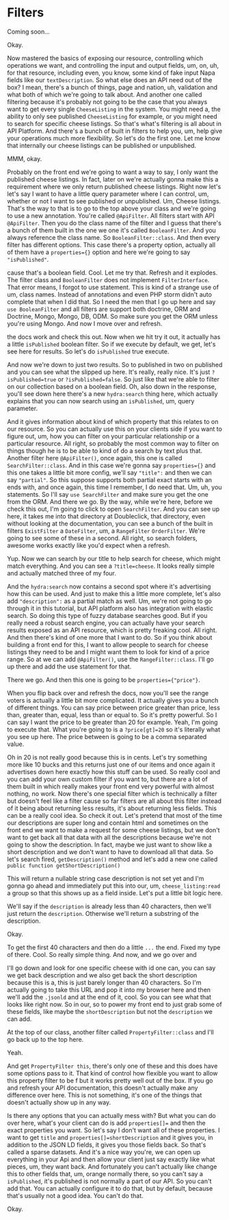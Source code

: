 # Filters

Coming soon...

Okay.

Now mastered the basics of exposing our resource, controlling which operations we
want, and controlling the input and output fields, um, on, uh, for that resource,
including even, you know, some kind of fake input Napa fields like our 
`textDescription`. So what else does an API need out of the box? I mean, there's a bunch of
things, page and nation, uh, validation and what both of which we're going to talk
about. And another one called filtering because it's probably not going to be the
case that you always want to get every single `CheeseListing` in the system. You might
need a, the ability to only see published `CheeseListing` for example, or you might
need to search for specific cheese listings. So that's what's filtering is all about
in API Platform. And there's a bunch of built in filters to help you, um, help give
your operations much more flexibility. So let's do the first one. Let me know that
internally our cheese listings can be published or unpublished.

MMM, okay.

Probably on the front end we're going to want a way to say, I only want the published
cheese listings. In fact, later on we're actually gonna make this a requirement where
we only return published cheese listings. Right now let's let's say I want to have a
little query parameter where I can control, um, whether or not I want to see
published or unpublished. Um, Cheese listings. That's the way to that is to go to the
top above your class and we're going to use a new annotation. You're called 
`@ApiFilter`. All filters start with API `@ApiFilter`. Then you do the class name of the
filter and I guess that there's a bunch of them built in the one we one it's called
`BooleanFilter`. And you always reference the class name. So `BooleanFilter::class`.
And then every filter has different options. This case there's a property option,
actually all of them have a `properties={}` option and here we're going to say 
`"isPublished"`.

cause that's a boolean field. Cool. Let me try that. Refresh and it explodes. The
filter class and `BooleanFilter` does not implement `FilterInterface`. That error means,
I forgot to use statement. This is kind of a strange use of um, class names. Instead
of annotations and even PHP storm didn't auto complete that when I did that. So I
need the men that I go up here and say `use BooleanFilter` and all filters are support
both doctrine, ORM and Doctrine, Mongo, Mongo, DB, ODM. So make sure you get the ORM
unless you're using Mongo. And now I move over and refresh.

the docs work and check this out. Now when we hit try it out, it actually has a
little `isPublished` boolean filter. So if we execute by default, we get, let's see
here for results. So let's do `isPublished` true execute.

And now we're down to just two results. So to published in two on published and you
can see what the slipped up here. It's really, really nice. It's just 
`?isPublished=true` or `?isPublished=false`. So just like that we're
able to filter on our collection based on a boolean field. Oh, also down in the
response, you'll see down here there's a new `hydra:search` thing here, which
actually explains that you can now search using an `isPublished`, um, query parameter.

And it gives information about kind of which property that this relates to on our
resource. So you can actually use this on your clients side if you want to figure
out, um, how you can filter on your particular relationship or a particular resource.
All right, so probably the most common way to filter on things though he is to be
able to kind of do a search by text plus that. Another filter here `@ApiFilter()`,
once again, this one is called `SearchFilter::class`. And in this case we're
gonna say `properties={}` and this one takes a little bit more config, we'll say `"title":`
and then we can say `"partial"`. So this suppose supports both partial exact starts with
an ends with, and once again, this time I remember, I do need that. Um, uh, you
statements. So I'll say `use SearchFilter` and make sure you get the one from the ORM.
And there we go. By the way, while we're here, before we check this out, I'm going to
click to open `SearchFilter`. And you can see up here, it takes me into that directory
at Doubleclick, that directory, even without looking at the documentation, you can
see a bunch of the built in filters `ExistFilter` a `DateFilter`, um, a `RangeFilter`
`OrderFilter`. We're going to see some of these in a second. All right, so search
folders, awesome works exactly like you'd expect when a refresh.

Yup. Now we can search by our title to help search for cheese, which might match
everything. And you can see a `?title=cheese`. It looks really simple
and actually matched three of my four.

And the `hydra:search` now contains a second spot where it's advertising how this can
be used. And just to make this a little more complete, let's also add `"description":` as
a partial match as well. Um, we're not going to go through it in this tutorial, but
API platform also has integration with elastic search. So doing this type of fuzzy
database searches good. But if you really need a robust search engine, you can
actually have your search results exposed as an API resource, which is pretty
freaking cool. All right. And then there's kind of one more that I want to do. So if
you think about building a front end for this, I want to allow people to search for
cheese listings they need to be and I might want them to look for kind of a price
range. So at we can add `@ApiFilter()`, use the `RangeFilter::class`. I'll go up there
and add the use statement for that.

There we go. And then this one is going to be `properties={"price"}`.

When you flip back over and refresh the docs, now you'll see the range voters is
actually a little bit more complicated. It actually gives you a bunch of different
things. You can say price between price greater than price, less than, greater than,
equal, less than or equal to. So it's pretty powerful. So I can say I want the price
to be greater than 20 for example. Yeah, I'm going to execute that. What you're going
to is a `?price[gt]=20` so it's literally what you see up here. The
price between is going to be a comma separated value.

Oh in 20 is not really good because this is in cents. Let's try something more like 10
bucks and this returns just one of our items and once again it advertises down here
exactly how this stuff can be used. So really cool and you can add your own custom
filter if you want to, but there are a lot of them built in which really makes your
front end very powerful with almost nothing, no work. Now there's one special filter
which is technically a filter but doesn't feel like a filter cause so far filters are
all about this filter instead of it being about returning less results, it's about
returning less fields. This can be a really cool idea. So check it out. Let's pretend
that most of the time our descriptions are super long and contain html and sometimes
on the front end we want to make a request for some cheese listings, but we don't
want to get back all that data with all the descriptions because we're not going to
show the description. In fact, maybe we just want to show like a short description
and we don't want to have to download all that data. So let's search fired, 
`getDescription()` method and let's add a new one called 
`public function getShortDescription()`

This will return a nullable string case description is not set yet and I'm gonna go
ahead and immediately put this into our, um, `cheese_listing:read` a group so 
that this shows up as a field inside. Let's put a little bit logic here.

We'll say if the `description` is already less than 40 characters, then we'll just 
return the `description`. Otherwise we'll return a substring of the description.

Okay.

To get the first 40 characters and then do a little `...` the end. Fixed my type of
there. Cool. So really simple thing. And now, and we go over and

I'll go down and look for one specific cheese with id one can, you can say we get
back description and we also get back the short description because this is a, this
is just barely longer than 40 characters. So I'm actually going to take this URL and
pop it into my browser here and then we'll add the `.jsonld` and at the end of it,
cool. So you can see what that looks like right now. So in our, so to power my front
end to just grab some of these fields, like maybe the `shortDescription` but not the
`description` we can add.

At the top of our class, another filter called `PropertyFilter::class` and
I'll go back up to the top here.

Yeah.

And get `PropertyFilter this`, there's only one of these and this does have some
options pass to it. That kind of control how flexible you want to allow this property
filter to be f but it works pretty well out of the box. If you go and refresh your
API documentation, this doesn't actually make any difference over here. This is not
something, it's one of the things that doesn't actually show up in any way.

Is there any options that you can actually mess with? But what you can do over here,
what's your client can do is add `properties[]=` and then the exact
properties you want. So let's say I don't want all of these properties. I want to get
`title` and `properties[]=shortDescription` and it gives you,
in addition to the JSON LD fields, it gives you those fields back. So that's called a
sparse datasets. And it's a nice way you're, we can open up everything in your Api
and then allow your client just say exactly like what pieces, um, they want back. And
fortunately you can't actually like change this to other fields that, um, orange
normally there, so you can't say a `isPublished`, it's published is not normally a
part of our API. So you can't add that. You can actually configure it to do that, but
by default, because that's usually not a good idea. You can't do that.

Okay.